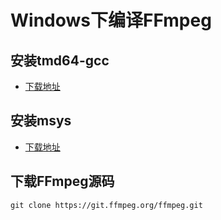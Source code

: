 # Windows下编译FFmpeg

## 安装tmd64-gcc

* [下载地址](https://jmeubank.github.io/tdm-gcc/download/)

## 安装msys

* [下载地址](https://sourceforge.net/projects/msys/)

## 下载FFmpeg源码

```shell
git clone https://git.ffmpeg.org/ffmpeg.git
```

